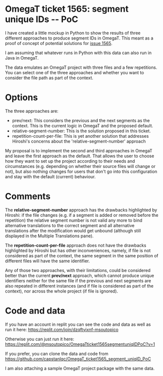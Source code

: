 # OmegaT ticket 1565: segment unique IDs -- PoC

I have created a little mockup in Python to show the results of three different approaches to produce segment IDs in OmegaT. This meant as a proof of concept of potential solutions for [issue 1565](https://sourceforge.net/p/omegat/feature-requests/1565/).

I am assuming that whatever runs in Python with this data can also run in Java in OmegaT.

The data emulates an OmegaT project with three files and a few repetitions. You can select one of the three approaches and whether you want to consider the file path as part of the context.

# Options

The three approaches are:

+ prev/next: This considers the previous and the next segments as the context. This is the current logic in OmegaT and the proposed default.
+ relative-segment-number: This is the solution proposed in this ticket.
+ repetition-count-per-file: This is yet another solution that addresses Hiroshi's concerns about the 'relative-segment-number' approach

My proposal is to implement the second and third approaches in OmegaT and leave the first approach as the default. That allows the user to choose how they want to set up the project according to their needs and circumstances (e.g. depending on whether their source files will change or not), but also nothing changes for users that don't go into this configuration and stay with the default (current) behaviour.

# Comments

The **relative-segment-number** approach has the drawbacks highlighted by Hiroshi: if the file changes (e.g. if a segment is added or removed before the repetition) the relative segment number is not valid any more to bind alternative translations to the correct segment and all alternative translations after the modification would get unbound (although still displayed in the Multiple Translations pane).

The **repetition-count-per-file** approach does not have the drawbacks highlighted by Hiroshi but has other inconveniences, namely, if file is not considered as part of the context, the same segment in the same position of different files will have the same identifier.

Any of those two approaches, with their limitations, could be considered better than the current **prev/next** approach, which cannot produce unique identifiers neither for the same file if the previous and next segments are also repeated in different instances (and if file is considered as part of the context), nor across the whole project (if file is ignored).

# Code and data

If you have an account in replit you can see the code and data as well as run it here: https://replit.com/join/dzqftyixnf-msoutopico

Otherwise you can just run it here: https://replit.com/@msoutopico/OmegaTticket1565segmentuniqIDPoC?v=1

If you prefer, you can clone the data and code from https://github.com/capstanlqc/OmegaT_ticket1565_segment_uniqID_PoC

I am also attaching a sample OmegaT project package with the same data.
